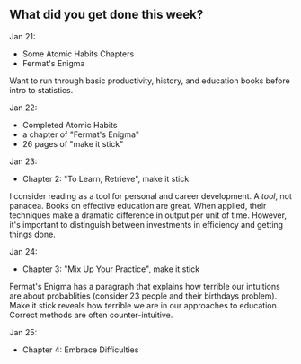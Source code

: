 **What did you get done this week?**
-

Jan 21:
- Some Atomic Habits Chapters
- Fermat's Enigma

Want to run through basic productivity, history, and education books before intro to statistics.

Jan 22:
- Completed Atomic Habits
- a chapter of "Fermat's Enigma"
- 26 pages of "make it stick"

Jan 23: 
- Chapter 2: "To Learn, Retrieve", make it stick

I consider reading as a tool for personal and career development. A _tool_, not panacea. Books on effective education are great. When applied, their techniques make a dramatic difference in output per unit of time. However, it's important to distinguish between investments in efficiency and getting things done.

Jan 24:
- Chapter 3: "Mix Up Your Practice", make it stick

Fermat's Enigma has a paragraph that explains how terrible our intuitions are about probablities (consider 23 people and their birthdays problem). Make it stick reveals how terrible we are
in our approaches to education. Correct methods are often counter-intuitive.  

Jan 25:
- Chapter 4: Embrace Difficulties
